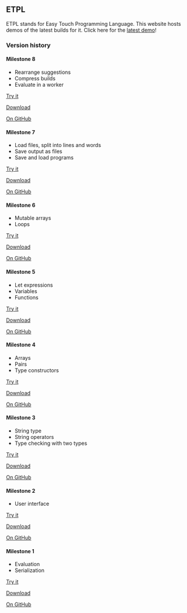 ## ETPL

ETPL stands for Easy Touch Programming Language.
This website hosts demos of the latest builds for it.
Click here for the [latest demo](demo/latest)!

### Version history

#### Milestone 8
* Rearrange suggestions
* Compress builds
* Evaluate in a worker

[Try it](demo/milestone8/)

[Download](https://github.com/dratini0/etpl/releases/download/milestone8/milestone8.zip)

[On GitHub](https://github.com/dratini0/etpl/releases/tag/milestone8)

#### Milestone 7
* Load files, split into lines and words
* Save output as files
* Save and load programs

[Try it](demo/milestone7/)

[Download](https://github.com/dratini0/etpl/releases/download/milestone7/milestone7.zip)

[On GitHub](https://github.com/dratini0/etpl/releases/tag/milestone7)

#### Milestone 6
* Mutable arrays
* Loops

[Try it](demo/milestone6/)

[Download](https://github.com/dratini0/etpl/releases/download/milestone6/milestone6.zip)

[On GitHub](https://github.com/dratini0/etpl/releases/tag/milestone6)

#### Milestone 5
* Let expressions
* Variables
* Functions

[Try it](demo/milestone5/)

[Download](https://github.com/dratini0/etpl/releases/download/milestone5/milestone5.zip)

[On GitHub](https://github.com/dratini0/etpl/releases/tag/milestone5)

#### Milestone 4
* Arrays
* Pairs
* Type constructors

[Try it](demo/milestone4/)

[Download](https://github.com/dratini0/etpl/releases/download/milestone4/milestone4.zip)

[On GitHub](https://github.com/dratini0/etpl/releases/tag/milestone4)

#### Milestone 3
* String type
* String operators
* Type checking with two types

[Try it](demo/milestone3/)

[Download](https://github.com/dratini0/etpl/releases/download/milestone3/milestone3.zip)

[On GitHub](https://github.com/dratini0/etpl/releases/tag/milestone3)

#### Milestone 2
* User interface

[Try it](demo/milestone2/)

[Download](https://github.com/dratini0/etpl/releases/download/milestone2/milestone2.zip)

[On GitHub](https://github.com/dratini0/etpl/releases/tag/milestone2)

#### Milestone 1
* Evaluation
* Serialization

[Try it](demo/milestone1/)

[Download](https://github.com/dratini0/etpl/releases/download/milestone1/milestone1.zip)

[On GitHub](https://github.com/dratini0/etpl/releases/tag/milestone1)

